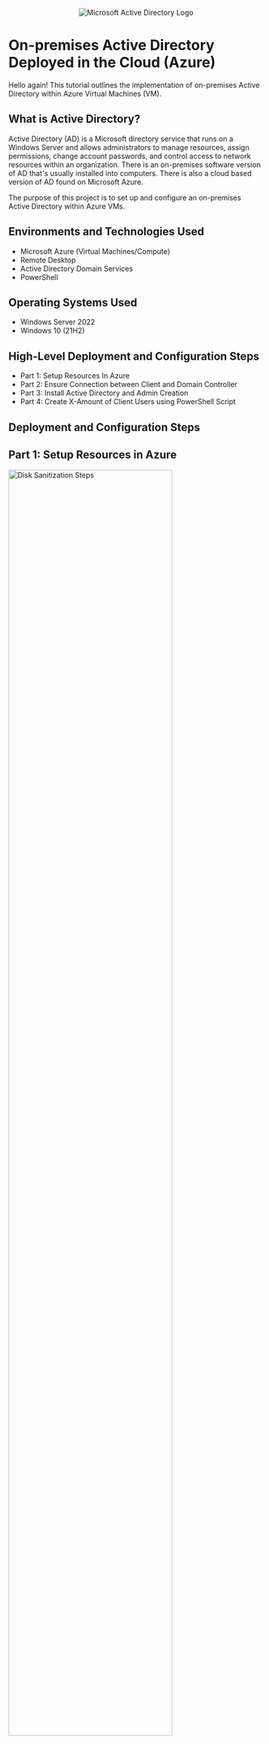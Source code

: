 <p align="center">
<img src="https://i.imgur.com/pU5A58S.png" alt="Microsoft Active Directory Logo"/>
</p>

<h1>On-premises Active Directory Deployed in the Cloud (Azure)</h1>
Hello again! This tutorial outlines the implementation of on-premises Active Directory within Azure Virtual Machines (VM).<br />


<h2>What is Active Directory?</h2>

Active Directory (AD) is a Microsoft directory service that runs on a Windows Server and allows administrators to manage resources, assign permissions, change account passwords, and control access to network resources within an organization. There is an on-premises software version of AD that's usually installed into computers. There is also a cloud based version of AD found on Microsoft Azure.

The purpose of this project is to set up and configure an on-premises Active Directory within Azure VMs.

<h2>Environments and Technologies Used</h2>

- Microsoft Azure (Virtual Machines/Compute)
- Remote Desktop
- Active Directory Domain Services
- PowerShell

<h2>Operating Systems Used </h2>

- Windows Server 2022
- Windows 10 (21H2)

<h2>High-Level Deployment and Configuration Steps</h2>

- Part 1: Setup Resources In Azure
- Part 2: Ensure Connection between Client and Domain Controller
- Part 3: Install Active Directory and Admin Creation
- Part 4: Create X-Amount of Client Users using PowerShell Script

<h2>Deployment and Configuration Steps</h2>

<p>
  <h2>Part 1: Setup Resources in Azure</h2>
<img src="https://i.imgur.com/L3byC8z.png" height="80%" width="80%" alt="Disk Sanitization Steps"/><img src="https://i.imgur.com/sLEEO5q.png" height="80%" width="80%" alt="Disk Sanitization Steps"/>
</p>
<p>

- Create the Domain Controller VM (Windows Server 2022) named “DC-1”
  
- Take note of the Resource Group and Virtual Network (Vnet) that get created at this time
-	Set Domain Controller’s NIC Private IP address to be static. DC-1 > Networking > NIC > IP Configurations
-	Create the Client VM (Windows 10) named “Client-1”. Use the same Resource Group and Vnet that was created for DC-1.
-	Ensure that both VMs are in the same Vnet (you can check the topology with the Network Watcher). Take a quick look below at a visual presentation of what we're doing:
  <img src="https://i.imgur.com/gBEzWB4.png" height="50%" width="50%" alt="Disk Sanitization Steps"/>
</p>
<br /><hr>
<p>
  
  <img src="https://i.imgur.com/wIKFQ4K.png" height="50%" width="50%" alt="Disk Sanitization Steps"/>
  </p>
<p>
<h2>Part 2: Ensure Connectivity between the client and Domain Controller</h2>
- Login to Client-1 with Remote Desktop and ping DC-1’s private IP address with "ping -t (ip address)"
  
  - The outcome we should see is a perpetual ping. However, the request times out instead as seen in pic above. Let's fix that error.
</p>
<br /><hr>
<p>
   <img src="https://i.imgur.com/HO5a6A9.png" height="50%" width="50%" alt="Disk Sanitization Steps"/><img src="https://i.imgur.com/qWY1TqJ.png" height="50%" width="50%" alt="Disk Sanitization Steps"/>
  </p>
  <p>
-	Login to the Domain Controller and enable ICMPv4 in on the local windows Firewall
  
  - Open "Windows Defender Firewall with Advanced Security" >> In left side window pane, click "Inbound Rules"
  - Expand the program window and sort Inbound Rules by "ICMPv4" Protocol >> select and right click the 2 Inbound rules starting with "Core Networking Diagnostics - ICMP Echo Request..." (where one has a "Private" profile and the other a "Domain" profile as seen in left pic above) and select "Enable Rule" for both rules
-	Check back at Client-1 to see the ping succeed. It should ping as seen in right pic above.
</p>
<br /><hr>
<p><img src="https://i.imgur.com/Hyhz52R.png" height="50%" width="50%" alt="Disk Sanitization Steps"/><img src="https://i.imgur.com/hVrvKjW.png" height="50%" width="50%" alt="Disk Sanitization Steps"/><img src="https://i.imgur.com/MJoDKvk.png" height="50%" width="50%" alt="Disk Sanitization Steps"/><img src="https://i.imgur.com/OG3pK2e.png" height="50%" width="50%" alt="Disk Sanitization Steps"/></p>
<p>
<h2>Part 3: Install Active Directory & Admin Creation</h2>
- Configure Active Directory

  - Click "notification" to Select: "Promote this server to a Domain Controller"
  - Select: "Add a new forest" (mydomain.com or your choice)
  - Choose a Password and make note of this
  - Complete Installation ("Next"; "Next"; "Next"; "Next" and "Install")
  - Allow the server to close, which will disconnect the Remote Desktop.
  - Restart and then log back into DC-1 as user: mydomain.com\labuser
</p>
<br /><hr>
<p><img src="https://i.imgur.com/kVVwcTQ.png" height="50%" width="50%" alt="Disk Sanitization Steps"/><img src="https://i.imgur.com/OriaoYz.png" height="50%" width="50%" alt="Disk Sanitization Steps"/></p>
<p>
- Create Admin and Normal User Accounts in AD

  - Navigate to Active Directory Users and Computers (ADUC)
  - Create and take note of names and passwords:
    - an Organizational Unit (OU) called “_EMPLOYEES” (as in left pic above)
    - a new OU named “_ADMINS”(as in left pic)
    - a new employee named “Jane Doe” with the username of “jane_admin” (For practice purposes, select "Password never expires") (as in 3 pics in right pic above)
</p>
<br /><hr>
<p><img src="https://i.imgur.com/IQBdLLG.png" height="50%" width="50%" alt="Disk Sanitization Steps"/><img src="https://i.imgur.com/7RcFReS.png" height="50%" width="50%" alt="Disk Sanitization Steps"/></p>
<p>
- Add jane_admin to the “Domain Admins” Security Group

  - Select the _ADMIN Jane Doe and right click to Select Properties >> Select "Member Of" tab
  - Add Domain Users: "Domain" >> Select "Check Names" to open name options
  - Select "Domain Admins" >> Complete by Selecting "Ok"; "Ok"; "Apply"; "Ok" (Refer to pics above for reference)
  - Log out and close the Remote Desktop connection to DC-1
  - Log back in as mydomain\jane_admin
</p>
<br /><hr>
<p>
  <h2>Part 4: Create X-Amount of Client Users using PowerShell Script</h2>
  
  <img src="https://i.imgur.com/1Z00GXq.png" height="50%" width="50%" alt="Disk Sanitization Steps"/>
  <img src="https://i.imgur.com/PN4Prgi.png" height="50%" width="50%" alt="Disk Sanitization Steps"/>
  </p>
<p>
- Join Client-1 to your domain (din-okafor.com)

- (top 2 pics in black) From the Azure Portal, set Client-1’s DNS settings to the DC’s Private IP address
- In Azure, Locate DC's Private IP address in the VM DC's Overview
- Open the VM Client-1 >> Select "Networking" >> Select the "Network Interface" link
- Select "DNS Servers" in the Left Column >> Choose "Custom" DNS Servers & enter the DC's Private IP address as the DNS Server
- From the Azure Portal, restart Client-1

- Login to Client-1 (Remote Desktop) as the original local admin (labuser) and join it to the domain (computer will restart)
  - Log into Client-1 (Remote Desktop) as original local admin (labuser)
  - (Bottom pic) Right Click Start menu >> Select "System" >> (1) Select "Rename this PC (advanced)" >> (2) Select "Change" >> (3) In "Domain" box type:din-okafor.com >> (4) Select "OK" >> (5) In Computer Name/Domain Changes box: -"din-okafor.com\jane_admin" and password >> (6) Select "OK" and restart when prompted
  
  
Login to the Domain Controller (Remote Desktop)
Navigate to Active Directory Users and Computers (ADUC)
Verify Client-1 shows up inside “Computers” container on the root of the domain

Join Client-1 to your domain (mydomain.com)
17.	From the Azure Portal, set Client-1’s DNS settings to the DC’s Private IP address
18.	From the Azure Portal, restart Client-1
19.	Login to Client-1 (Remote Desktop) as the original local admin (labuser) and join it to the domain (computer will restart)
20.	Login to the Domain Controller (Remote Desktop) and verify Client-1 shows up in Active Directory Users and Computers (ADUC) inside the “Computers” container on the root of the domain
21.	Create a new OU named “_CLIENTS” and drag Client-1 into there


Setup Remote Desktop for non-administrative users on Client-1
22.	Log into Client-1 as mydomain.com\jane_admin and open system properties
23.	Click “Remote Desktop”
24.	Allow “domain users” access to remote desktop
25.	You can now log into Client-1 as a normal, non-administrative user now
26.	Normally you’d want to do this with Group Policy that allows you to change MANY systems at once (maybe a future lab)

Create a bunch of additional users and attempt to log into client-1 with one of the users
27.	Login to DC-1 as jane_admin
28.	Open PowerShell_ise as an administrator
29.	Create a new File and paste the contents of the script into it (https://github.com/joshmadakor1/AD_PS/blob/master/Generate-Names-Create-Users.ps1)
30.	Run the script and observe the accounts being created
31.	When finished, open ADUC and observe the accounts in the appropriate OU
32.	attempt to log into Client-1 with one of the accounts (take note of the password in the script)

</p>
<br /><hr>

<p>
<img src="https://i.imgur.com/DJmEXEB.png" height="80%" width="80%" alt="Disk Sanitization Steps"/>
</p>
<p>
Lorem ipsum dolor sit amet, consectetur adipiscing elit, sed do eiusmod tempor incididunt ut labore et dolore magna aliqua. Ut enim ad minim veniam, quis nostrud exercitation ullamco laboris nisi ut aliquip ex ea commodo consequat. Duis aute irure dolor in reprehenderit in voluptate velit esse cillum dolore eu fugiat nulla pariatur.
</p>
<br />

<p>
<img src="https://i.imgur.com/DJmEXEB.png" height="80%" width="80%" alt="Disk Sanitization Steps"/>
</p>
<p>
Lorem ipsum dolor sit amet, consectetur adipiscing elit, sed do eiusmod tempor incididunt ut labore et dolore magna aliqua. Ut enim ad minim veniam, quis nostrud exercitation ullamco laboris nisi ut aliquip ex ea commodo consequat. Duis aute irure dolor in reprehenderit in voluptate velit esse cillum dolore eu fugiat nulla pariatur.
</p>
<br />
